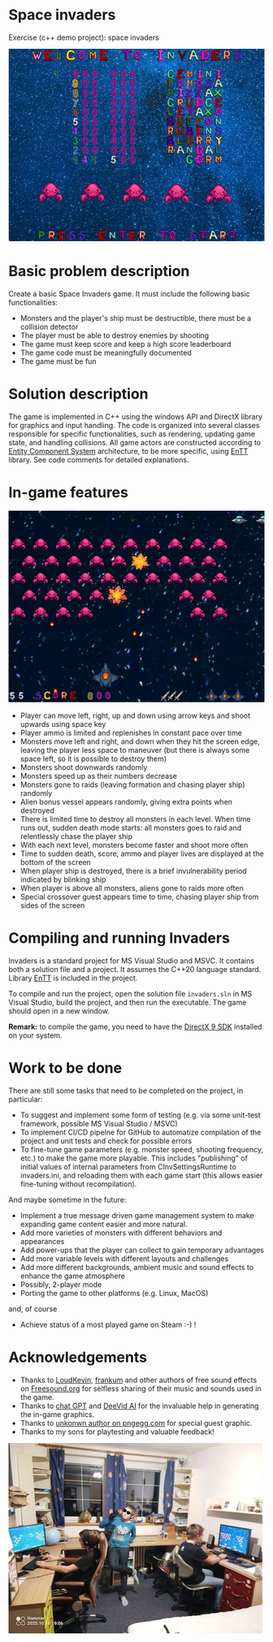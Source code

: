 # Space invaders

Exercise (c++ demo project): space invaders

![Space invaders title screen](screenshot1.png?raw=true "Space invaders title screen")

# Basic problem description

Create a basic Space Invaders game. It must include the following basic functionalities:

- Monsters and the player's ship must be destructible, there must be a collision detector
- The player must be able to destroy enemies by shooting
- The game must keep score and keep a high score leaderboard
- The game code must be meaningfully documented
- The game must be fun

# Solution description

The game is implemented in C++ using the windows API and DirectX library for graphics and input
handling. The code is organized into several classes responsible for specific functionalities,
such as rendering, updating game state, and handling collisions. All game actors are constructed
according to [Entity Component System](https://en.wikipedia.org/wiki/Entity_component_system)
architecture, to be more specific, using [EnTT](https://github.com/skypjack/entt) library. See
code comments for detailed explanations.

# In-game features

![Space invaders title screen](screenshot2.png?raw=true "Space invaders title screen")

- Player can move left, right, up and down using arrow keys and shoot upwards using space key
- Player ammo is limited and replenishes in constant pace over time
- Monsters move left and right, and down when they hit the screen edge, leaving the player less space
  to maneuver (but there is always some space left, so it is possible to destroy them)
- Monsters shoot downwards randomly
- Monsters speed up as their numbers decrease
- Monsters gone to raids (leaving formation and chasing player ship) randomly
- Alien bonus vessel appears randomly, giving extra points when destroyed
- There is limited time to destroy all monsters in each level. When time runs out, sudden death mode starts:
  all monsters goes to raid and relentlessly chase the player ship
- With each next level, monsters become faster and shoot more often
- Time to sudden death, score, ammo and player lives are displayed at the bottom of the screen
- When player ship is destroyed, there is a brief invulnerability period indicated by blinking ship
- When player is above all monsters, aliens gone to raids more often
- Special crossover guest appears time to time, chasing player ship from sides of the screen

# Compiling and running Invaders

Invaders ​​is a standard project for MS Visual Studio and MSVC. It contains both a solution file and a project.
It  assumes the C++20 language standard. Library [EnTT](https://github.com/skypjack/entt) is included in
the project.

To compile and run the project, open the solution file `invaders.sln` in MS Visual Studio, build the project,
and then run the executable. The game should open in a new window.

**Remark:** to compile the game, you need to have the
[DirectX 9 SDK](https://www.microsoft.com/en-us/download/details.aspx?id=8109) installed on your system.

# Work to be done

There are still some tasks that need to be completed on the project, in particular:

   - To suggest and implement some form of testing (e.g. via some unit-test framework, possible
     MS Visual Studio / MSVC)
   - To implement CI/CD pipelne for GitHub to automatize compilation of the project and unit tests and check for
     possible errors
   - To fine-tune game parameters (e.g. monster speed, shooting frequency, etc.) to make the game more playable.
     This includes "publishing" of initial values of internal parameters from CInvSettingsRuntime to invaders.ini,
     and reloading them with each game start (this allows easier fine-tuning without recompilation).

And maybe sometime in the future:

   - Implement a true message driven game management system to make expanding game content easier and more natural.
   - Add more varieties of monsters with different behaviors and appearances
   - Add power-ups that the player can collect to gain temporary advantages
   - Add more variable levels with different layouts and challenges
   - Add more different backgrounds, ambient music and sound effects to enhance the game atmosphere
   - Possibly, 2-player mode
   - Porting the game to other platforms (e.g. Linux, MacOS)

and, of course

   - Achieve status of a most played game on Steam :-) !

# Acknowledgements

   - Thanks to [LoudKevin](https://freesound.org/people/LoudKevin/), [frankum](https://freesound.org/people/frankum/)
     and other authors of free sound effects on [Freesound.org](https://freesound.org/) for selfless sharing of their
     music and sounds used in the game.
   - Thanks to [chat GPT](https://chatgpt.com/) and [DeeVid AI](https://deevid.ai/) for the invaluable help in generating
     the in-game graphics.
   - Thanks to [unkonwn author on pngegg.com](https://www.pngegg.com/en/png-ncgfd) for special guest graphic.
   - Thanks to my sons for playtesting and valuable feedback!

   ![Beta testing](betas.jpg?raw=true "Beta testing")
